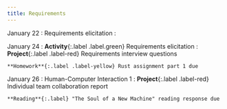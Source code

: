 ```yaml
---
title: Requirements
---
```


January 22
: Requirements elicitation
  : 

January 24
: **Activity**{:.label .label.green} Requirements elicitation
  : **Project**{:.label .label-red} Requirements interview questions

    **Homework**{:.label .label-yellow} Rust assignment part 1 due

January 26
: Human-Computer Interaction 1
  : **Project**{:.label .label-red} Individual team collaboration report

    **Reading**{:.label} "The Soul of a New Machine" reading response due

